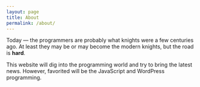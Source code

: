 ```yaml
---
layout: page
title: About
permalink: /about/
---
```


Today &mdash; the programmers are probably what knights were a few centuries ago. 
At least they may be or may become the modern knights, but the road is **hard**.

This website will dig into the programming world and try to bring the latest news. 
However, favorited will be the JavaScript and WordPress programming.
